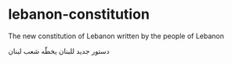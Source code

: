 # lebanon-constitution
The new constitution of Lebanon written by the people of Lebanon

دستور جديد للبنان يخطّه شعب لبنان
